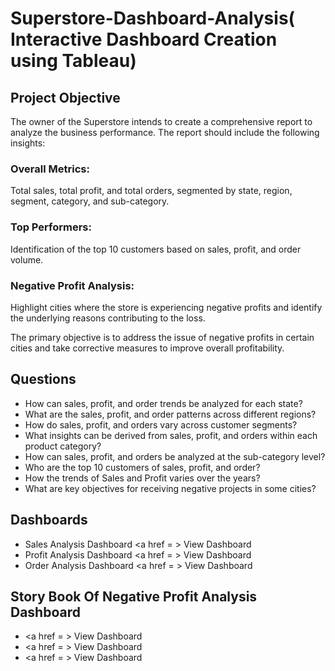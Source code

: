 # Superstore-Dashboard-Analysis( Interactive Dashboard Creation using Tableau)

## Project Objective

The owner of the Superstore intends to create a comprehensive report to analyze the business performance. The report should include the following insights: 

 ### Overall Metrics:
   Total sales, total profit, and total orders, segmented by state, region, segment, category, and sub-category.  
 ### Top Performers:
   Identification of the top 10 customers based on sales, profit, and order volume.  
 ### Negative Profit Analysis:
   Highlight cities where the store is experiencing negative profits and identify the underlying reasons contributing to the loss.

The primary objective is to address the issue of negative profits in certain cities and take corrective measures to improve overall profitability.

## Questions

- How can sales, profit, and order trends be analyzed for each state?  
- What are the sales, profit, and order patterns across different regions?  
- How do sales, profit, and orders vary across customer segments?  
- What insights can be derived from sales, profit, and orders within each product category?  
- How can sales, profit, and orders be analyzed at the sub-category level?  
- Who are the top 10 customers of sales, profit, and order?
- How the trends of Sales and Profit varies over the years?
- What are key objectives for receiving negative projects in some cities?

## Dashboards

- Sales Analysis Dashboard <a href = > View Dashboard </a>
- Profit Analysis Dashboard <a href = > View Dashboard </a>
- Order Analysis Dashboard <a href = > View Dashboard </a>

## Story Book Of Negative Profit Analysis Dashboard
- <a href = > View Dashboard </a>
- <a href = > View Dashboard </a>
- <a href = > View Dashboard </a>
